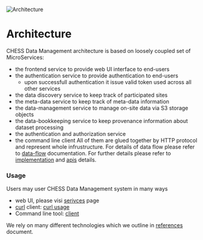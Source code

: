 ![Architecture](images/Architecture.png)

# Architecture
CHESS Data Management architecture is based on loosely coupled set of MicroServices:
- the frontend service to provide web UI interface to end-users
- the authentication service to provide authentication to end-users
  - upon successfull authentication it issue valid token used across all other
    services
- the data discovery service to keep track of participated sites
- the meta-data service to keep track of meta-data information
- the data-management service to manage on-site data via S3 storage objects
- the data-bookkeeping service to keep provenance information about dataset
  processing
- the authentication and authorization service
- the command line client
All of them are glued together by HTTP protocol and represent whole
infrustructure. For details of data flow please refer to
[data-flow](docs/dataflow.md) documentation.
For further details please refer to [implementation](docs/implementation.md)
and [apis](docs/apis.md) details.

### Usage
Users may user CHESS Data Management system in many ways
- web UI, please visi [serivces](services) page
- [curl](https://curl.se/) client: [curl usage](docs/curl.md)
- Command line tool: [client](docs/cli.md)

We rely on many different technologies which we outline in
[references](docs/references.md) document.
